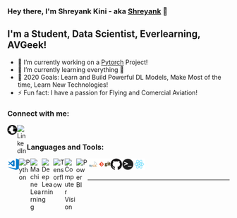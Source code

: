 ### Hey there, I'm Shreyank Kini - aka [Shreyank][website] 👋

## I'm a Student, Data Scientist, Everlearning, AVGeek!

- 🔭 I’m currently working on a [Pytorch][learning] Project!
- 🌱 I’m currently learning everything 🤣
- 🥅 2020 Goals: Learn and Build Powerful DL Models, Make Most of the time, Learn New Technologies!
- ⚡ Fun fact: I have a passion for Flying and Comercial Aviation!

### Connect with me:

[<img align="left" alt="Website" width="22px" src="https://raw.githubusercontent.com/iconic/open-iconic/master/svg/globe.svg" />][website]
[<img align="left" alt="LinkedIn" width="22px" src="https://cdn.jsdelivr.net/npm/simple-icons@v3/icons/linkedin.svg" />][linkedin]

<br />

### Languages and Tools:

[<img align="left" alt="Visual Studio Code" width="26px" src="https://raw.githubusercontent.com/github/explore/80688e429a7d4ef2fca1e82350fe8e3517d3494d/topics/visual-studio-code/visual-studio-code.png" />][website]
[<img align="left" alt="Python" width="26px" src="https://upload.wikimedia.org/wikipedia/commons/thumb/c/c3/Python-logo-notext.svg/768px-Python-logo-notext.svg.png" />][website]
[<img align="left" alt="Machine Learning" width="26px" src="https://www.inventateq.com/assets/machine-banner.png" />][website]
[<img align="left" alt="Deep Learning" width="26px" src="https://i.pinimg.com/originals/f0/db/f5/f0dbf54f437965521e9aa5d6da2cf6c6.png" />][website]
[<img align="left" alt="Tensorflow" width="26px" src="https://upload.wikimedia.org/wikipedia/commons/thumb/2/2d/Tensorflow_logo.svg/1200px-Tensorflow_logo.svg.png" />][website]
[<img align="left" alt="Computer Vision" width="26px" src="https://thumbs.dreamstime.com/b/outline-computer-vision-vector-icon-isolated-black-simple-line-element-illustration-general-concept-editable-stroke-white-144285162.jpg" />][website]
[<img align="left" alt="Power BI" width="26px" src="https://powerbi.microsoft.com/pictures/shared/social/social-default-image.png" />][website]
[<img align="left" alt="MySQL" width="26px" src="https://raw.githubusercontent.com/github/explore/80688e429a7d4ef2fca1e82350fe8e3517d3494d/topics/mysql/mysql.png" />][website]
[<img align="left" alt="Git" width="26px" src="https://raw.githubusercontent.com/github/explore/80688e429a7d4ef2fca1e82350fe8e3517d3494d/topics/git/git.png" />][website]
[<img align="left" alt="GitHub" width="26px" src="https://raw.githubusercontent.com/github/explore/78df643247d429f6cc873026c0622819ad797942/topics/github/github.png" />][website]
[<img align="left" alt="Terminal" width="26px" src="https://raw.githubusercontent.com/github/explore/80688e429a7d4ef2fca1e82350fe8e3517d3494d/topics/terminal/terminal.png" />][website]
[<img align="left" alt="React" width="26px" src="https://raw.githubusercontent.com/github/explore/80688e429a7d4ef2fca1e82350fe8e3517d3494d/topics/react/react.png" />][website]

<br />
<br />

---


<!--START_SECTION:activity-->
<!--END_SECTION:activity-->


[website]: https://shreyank.netlify.app/
[learning]: https://pytorch.org/tutorials/
[linkedin]: https://www.linkedin.com/in/shreyank-kini-b3b48a145/

